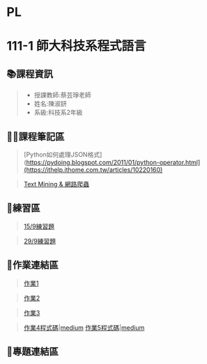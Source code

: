 # PL
# 111-1 師大科技系程式語言
## 📚課程資訊
> * 授課教師:蔡芸琤老師
> * 姓名:陳淑鈃
> * 系級:科技系2年級
## 🙋‍♀️課程筆記區
>[Python如何處理JSON格式](https://pydoing.blogspot.com/2011/01/python-operator.html](https://ithelp.ithome.com.tw/articles/10220160)

>[Text Mining & 網路爬蟲](https://jamleecute.web.app/%E7%B6%B2%E8%B7%AF%E7%88%AC%E8%9F%B2-web-crawler-text-mining-python/)

## 📝練習區
>[15/9練習題](https://github.com/sccsk/PL/blob/main/15.9exercise1.ipynb)


>[29/9練習題](https://github.com/sccsk/PL/blob/main/29.9%20exercise.ipynb)



## 📔作業連結區
>[作業1](https://github.com/sccsk/PL/tree/main/%E4%BD%9C%E6%A5%AD1)


>[作業2](https://github.com/sccsk/PL/blob/main/HW2.ipynb)


>[作業3](https://github.com/sccsk/PL/tree/main/%E4%BD%9C%E6%A5%AD3)

>[作業4程式碼](https://github.com/sccsk/PL/blob/main/HW4.ipynb)|[medium](https://medium.com/@csk060203/%E6%99%82%E4%BB%A3%E9%9D%A9%E5%91%BD-%E5%8F%8D%E9%80%81%E4%B8%AD%E7%B4%80%E9%8C%84%E7%89%87-f4ed17a28ad)
>[作業5程式碼](https://github.com/sccsk/PL/blob/main/HW5.ipynb)|[medium](https://medium.com/@csk060203/%E9%80%8F%E9%81%8Eptt%E9%96%92%E8%81%8A%E6%9D%BF%E7%86%B1%E9%96%80%E6%96%87%E7%AB%A0%E4%BA%86%E8%A7%A3%E7%B6%B2%E5%8F%8B%E8%A6%BA%E5%BE%97%E6%9C%80%E8%88%92%E5%A3%93%E7%9A%84%E9%A3%9F%E7%89%A9%E6%98%AF%E4%BB%80%E9%BA%BC-cc9bbe00629d)

## 🤯專題連結區

